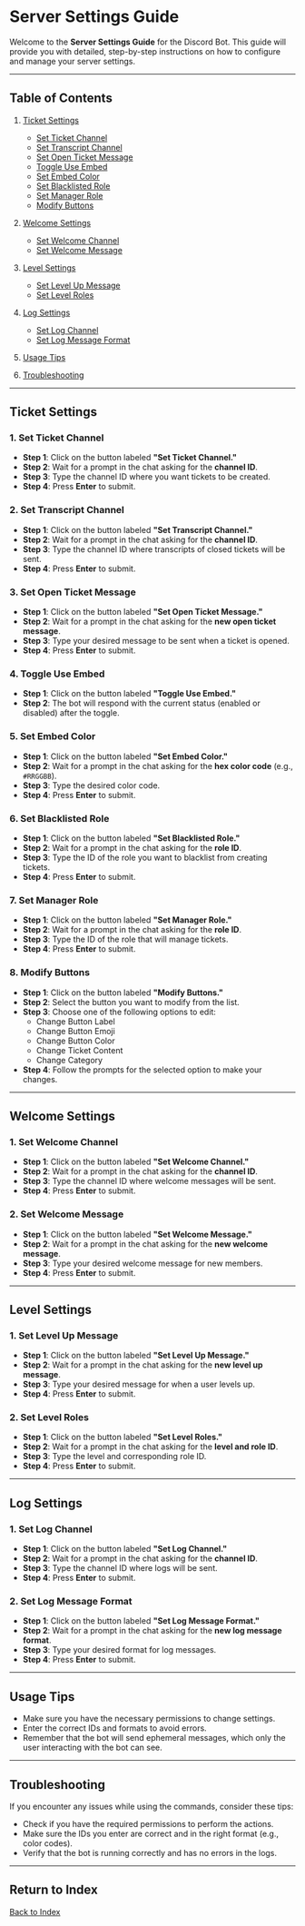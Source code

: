 # Server Settings Guide

Welcome to the **Server Settings Guide** for the Discord Bot. This guide will provide you with detailed, step-by-step instructions on how to configure and manage your server settings.

---

## Table of Contents

1. [Ticket Settings](#ticket-settings)
   - [Set Ticket Channel](#set-ticket-channel)
   - [Set Transcript Channel](#set-transcript-channel)
   - [Set Open Ticket Message](#set-open-ticket-message)
   - [Toggle Use Embed](#toggle-use-embed)
   - [Set Embed Color](#set-embed-color)
   - [Set Blacklisted Role](#set-blacklisted-role)
   - [Set Manager Role](#set-manager-role)
   - [Modify Buttons](#modify-buttons)
   
2. [Welcome Settings](#welcome-settings)
   - [Set Welcome Channel](#set-welcome-channel)
   - [Set Welcome Message](#set-welcome-message)
   
3. [Level Settings](#level-settings)
   - [Set Level Up Message](#set-level-up-message)
   - [Set Level Roles](#set-level-roles)
   
4. [Log Settings](#log-settings)
   - [Set Log Channel](#set-log-channel)
   - [Set Log Message Format](#set-log-message-format)

5. [Usage Tips](#usage-tips)
6. [Troubleshooting](#troubleshooting)

---

## Ticket Settings

### 1. Set Ticket Channel

- **Step 1**: Click on the button labeled **"Set Ticket Channel."**
- **Step 2**: Wait for a prompt in the chat asking for the **channel ID**.
- **Step 3**: Type the channel ID where you want tickets to be created.
- **Step 4**: Press **Enter** to submit.

### 2. Set Transcript Channel

- **Step 1**: Click on the button labeled **"Set Transcript Channel."**
- **Step 2**: Wait for a prompt in the chat asking for the **channel ID**.
- **Step 3**: Type the channel ID where transcripts of closed tickets will be sent.
- **Step 4**: Press **Enter** to submit.

### 3. Set Open Ticket Message

- **Step 1**: Click on the button labeled **"Set Open Ticket Message."**
- **Step 2**: Wait for a prompt in the chat asking for the **new open ticket message**.
- **Step 3**: Type your desired message to be sent when a ticket is opened.
- **Step 4**: Press **Enter** to submit.

### 4. Toggle Use Embed

- **Step 1**: Click on the button labeled **"Toggle Use Embed."**
- **Step 2**: The bot will respond with the current status (enabled or disabled) after the toggle.

### 5. Set Embed Color

- **Step 1**: Click on the button labeled **"Set Embed Color."**
- **Step 2**: Wait for a prompt in the chat asking for the **hex color code** (e.g., `#RRGGBB`).
- **Step 3**: Type the desired color code.
- **Step 4**: Press **Enter** to submit.

### 6. Set Blacklisted Role

- **Step 1**: Click on the button labeled **"Set Blacklisted Role."**
- **Step 2**: Wait for a prompt in the chat asking for the **role ID**.
- **Step 3**: Type the ID of the role you want to blacklist from creating tickets.
- **Step 4**: Press **Enter** to submit.

### 7. Set Manager Role

- **Step 1**: Click on the button labeled **"Set Manager Role."**
- **Step 2**: Wait for a prompt in the chat asking for the **role ID**.
- **Step 3**: Type the ID of the role that will manage tickets.
- **Step 4**: Press **Enter** to submit.

### 8. Modify Buttons

- **Step 1**: Click on the button labeled **"Modify Buttons."**
- **Step 2**: Select the button you want to modify from the list.
- **Step 3**: Choose one of the following options to edit:
  - Change Button Label
  - Change Button Emoji
  - Change Button Color
  - Change Ticket Content
  - Change Category
- **Step 4**: Follow the prompts for the selected option to make your changes.

---

## Welcome Settings

### 1. Set Welcome Channel

- **Step 1**: Click on the button labeled **"Set Welcome Channel."**
- **Step 2**: Wait for a prompt in the chat asking for the **channel ID**.
- **Step 3**: Type the channel ID where welcome messages will be sent.
- **Step 4**: Press **Enter** to submit.

### 2. Set Welcome Message

- **Step 1**: Click on the button labeled **"Set Welcome Message."**
- **Step 2**: Wait for a prompt in the chat asking for the **new welcome message**.
- **Step 3**: Type your desired welcome message for new members.
- **Step 4**: Press **Enter** to submit.

---

## Level Settings

### 1. Set Level Up Message

- **Step 1**: Click on the button labeled **"Set Level Up Message."**
- **Step 2**: Wait for a prompt in the chat asking for the **new level up message**.
- **Step 3**: Type your desired message for when a user levels up.
- **Step 4**: Press **Enter** to submit.

### 2. Set Level Roles

- **Step 1**: Click on the button labeled **"Set Level Roles."**
- **Step 2**: Wait for a prompt in the chat asking for the **level and role ID**.
- **Step 3**: Type the level and corresponding role ID.
- **Step 4**: Press **Enter** to submit.

---

## Log Settings

### 1. Set Log Channel

- **Step 1**: Click on the button labeled **"Set Log Channel."**
- **Step 2**: Wait for a prompt in the chat asking for the **channel ID**.
- **Step 3**: Type the channel ID where logs will be sent.
- **Step 4**: Press **Enter** to submit.

### 2. Set Log Message Format

- **Step 1**: Click on the button labeled **"Set Log Message Format."**
- **Step 2**: Wait for a prompt in the chat asking for the **new log message format**.
- **Step 3**: Type your desired format for log messages.
- **Step 4**: Press **Enter** to submit.

---

## Usage Tips

- Make sure you have the necessary permissions to change settings.
- Enter the correct IDs and formats to avoid errors.
- Remember that the bot will send ephemeral messages, which only the user interacting with the bot can see.

---

## Troubleshooting

If you encounter any issues while using the commands, consider these tips:

- Check if you have the required permissions to perform the actions.
- Make sure the IDs you enter are correct and in the right format (e.g., color codes).
- Verify that the bot is running correctly and has no errors in the logs.

---

## Return to Index

[Back to Index](index.md)
